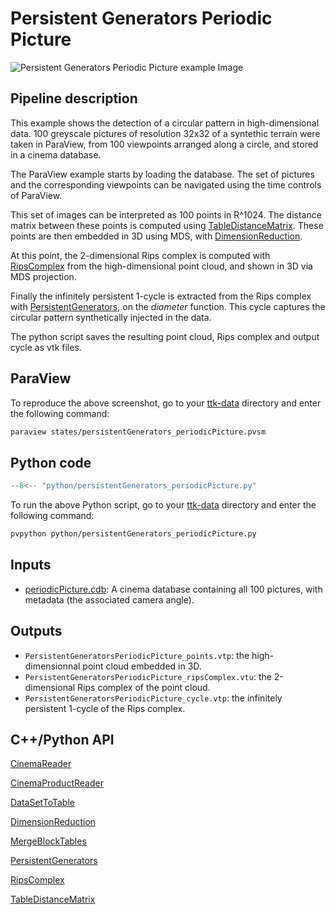 # Persistent Generators Periodic Picture

![Persistent Generators Periodic Picture example Image](https://topology-tool-kit.github.io/img/gallery/persistentGenerators_periodicPicture.jpg)

## Pipeline description

This example shows the detection of a circular pattern in high-dimensional data.
100 greyscale pictures of resolution 32x32 of a syntethic terrain were taken in ParaView, from 100 viewpoints arranged along a circle, and stored in a cinema database.

The ParaView example starts by loading the database. The set of pictures and the corresponding viewpoints can be navigated using the time controls of ParaView.

This set of images can be interpreted as 100 points in R^1024. 
The distance matrix between these points is computed using [TableDistanceMatrix](https://topology-tool-kit.github.io/doc/html/classttkTableDistanceMatrix.html).
These points are then embedded in 3D using MDS, with [DimensionReduction](https://topology-tool-kit.github.io/doc/html/classttkDimensionReduction.html).

At this point, the 2-dimensional Rips complex is computed with [RipsComplex](https://topology-tool-kit.github.io/doc/html/classttkRipsComplex.html) from the high-dimensional point cloud, and shown in 3D via MDS projection.

Finally the infinitely persistent 1-cycle is extracted from the Rips complex with [PersistentGenerators](https://topology-tool-kit.github.io/doc/html/classttkPersistentGenerators.html), on the *diameter* function.
This cycle captures the circular pattern synthetically injected in the data.

The python script saves the resulting point cloud, Rips complex and output cycle as vtk files.

## ParaView
To reproduce the above screenshot, go to your [ttk-data](https://github.com/topology-tool-kit/ttk-data) directory and enter the following command:
``` bash
paraview states/persistentGenerators_periodicPicture.pvsm
```

## Python code

``` python  linenums="1"
--8<-- "python/persistentGenerators_periodicPicture.py"
```

To run the above Python script, go to your [ttk-data](https://github.com/topology-tool-kit/ttk-data) directory and enter the following command:
``` bash
pvpython python/persistentGenerators_periodicPicture.py
```


## Inputs
- [periodicPicture.cdb](https://github.com/topology-tool-kit/ttk-data/raw/dev/periodicPicture.cdb): A cinema database containing all 100 pictures, with metadata (the associated camera angle).

## Outputs
-  `PersistentGeneratorsPeriodicPicture_points.vtp`: the high-dimensionnal point cloud embedded in 3D.
-  `PersistentGeneratorsPeriodicPicture_ripsComplex.vtu`: the 2-dimensional Rips complex of the point cloud.
-  `PersistentGeneratorsPeriodicPicture_cycle.vtp`: the infinitely persistent 1-cycle of the Rips complex.


## C++/Python API

[CinemaReader](https://topology-tool-kit.github.io/doc/html/classttkCinemaReader.html)

[CinemaProductReader](https://topology-tool-kit.github.io/doc/html/classttkCinemaProductReader.html)

[DataSetToTable](https://topology-tool-kit.github.io/doc/html/classttkDataSetToTable.html)

[DimensionReduction](https://topology-tool-kit.github.io/doc/html/classttkDimensionReduction.html)

[MergeBlockTables](https://topology-tool-kit.github.io/doc/html/classttkMergeBlockTables.html)

[PersistentGenerators](https://topology-tool-kit.github.io/doc/html/classttkPersistentGenerators.html)

[RipsComplex](https://topology-tool-kit.github.io/doc/html/classttkRipsComplex.html)

[TableDistanceMatrix](https://topology-tool-kit.github.io/doc/html/classttkTableDistanceMatrix.html)

